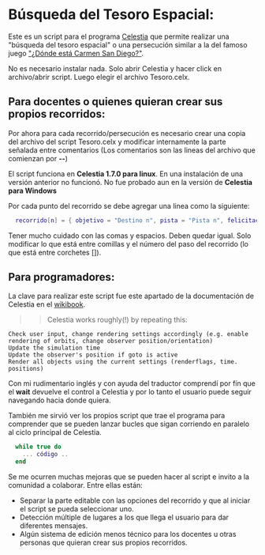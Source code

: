 # Búsqueda del Tesoro Espacial:

Este es un script para el programa [Celestia](https://celestiaproject.space/) que permite realizar una "búsqueda del tesoro espacial" o una persecución similar a la del famoso juego ["¿Dónde está Carmen San Diego?"](https://www.clasicosbasicos.org/juegos/aventura-grafica/donde-esta-carmen-sandiego-buscala-por-todo-el-mundo).

No es necesario instalar nada. Solo abrir Celestia y hacer click en archivo/abrir script. Luego elegir el archivo Tesoro.celx.

## Para docentes o quienes quieran crear sus propios recorridos:

Por ahora para cada recorrido/persecución es necesario crear una copia del archivo del script Tesoro.celx y modificar internamente la parte señalada entre comentarios (Los comentarios son las lineas del archivo que comienzan por **--**) 

El script funciona en **Celestia 1.7.0 para linux**. En  una instalación de una versión anterior no funcionó. No fue probado aun en la versión de **Celestia para Windows**

Por cada punto del recorrido se debe agregar una linea como la siguiente:

```lua
  recorrido[n] = { objetivo = "Destino n", pista = "Pista n", felicitacion = "Felicitación n/Excusa n" }
```
Tener mucho cuidado con las comas y espacios. Deben quedar igual. Solo modificar lo que está entre comillas y el número del paso del recorrido (lo que está entre corchetes []).

## Para programadores:

La clave para realizar este script fue este apartado de la documentación de Celestia en el [wikibook](https://en.wikibooks.org/wiki/Celestia/Celx_Scripting/CELX_Lua_Methods).

>> Celestia works roughly(!) by repeating this:

    Check user input, change rendering settings accordingly (e.g. enable rendering of orbits, change observer position/orientation)
    Update the simulation time
    Update the observer's position if goto is active
    Render all objects using the current settings (renderflags, time. positions)

Con mi rudimentario inglés y con ayuda del traductor comprendí por fín que el **wait** devuelve el control a Celestia y por lo tanto el usuario puede seguir navegando hacia donde quiera.

También me sirvió ver los propios script que trae el programa para comprender que se pueden lanzar bucles que sigan corriendo en paralelo al ciclo principal de Celestia.

```lua
  while true do
    ... código ..
  end
```

Se me ocurren muchas mejoras que se pueden hacer al script e invito a la comunidad a colaborar. Entre ellas están:
* Separar la parte editable con las opciones del recorrido y que al iniciar el script se pueda seleccionar uno.
* Detección múltiple de lugares a los que llega el usuario para dar diferentes mensajes.
* Algún sistema de edición menos técnico para los docentes u otras personas que quieran crear sus propios recorridos.

